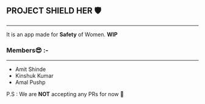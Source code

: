 ## PROJECT SHIELD HER 🛡
---
It is an app made for **Safety** of Women.
**WIP**

### Members😎 :-
---
<ul>
<li>Amit Shinde</li>
<li>Kinshuk Kumar</li>
<li>Amal Pushp</li>
</ul>

P.S : We are **NOT** accepting any PRs for now 🚫
